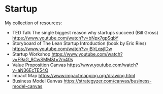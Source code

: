 # Startup

My collection of resources:
- TED Talk The single biggest reason why startups succeed (Bill Gross) https://www.youtube.com/watch?v=bNpx7gpSqbY
- Storyboard of The Lean Startup Introduction (book by Eric Ries) https://www.youtube.com/watch?v=jBlrLqsjIDw 
- Startup Workshop https://www.youtube.com/watch?v=F9aG_8CwSMM&t=2m40s
- Value Proposition Canvas https://www.youtube.com/watch?v=aN36EcTE54Q
- Impact Map https://www.impactmapping.org/drawing.html
- Business Model Canvas https://strategyzer.com/canvas/business-model-canvas

